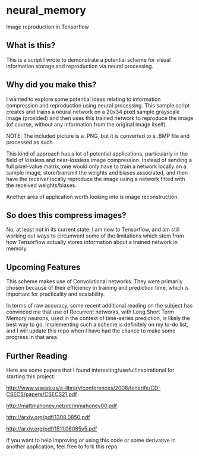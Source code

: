 # neural_memory
Image reproduction in Tensorflow

## What is this?
This is a script I wrote to demonstrate a potential scheme for visual information storage and reproduction via neural processing. 

## Why did you make this?
I wanted to explore some potential ideas relating to information compression and reproduction using neural processing. This sample script creates and trains a neural network on a 20x34 pixel sample grayscale image (provided) and then uses this trained network to reproduce the image (of course, without any information from the original image itself). 

NOTE: The included picture is a .PNG, but it is converted to a .BMP file and processed as such

This kind of approach has a lot of potential applications, particularly in the field of lossless and near-lossless image compression. Instead of sending a full pixel-value matrix, one would only have to train a network locally on a sample image, store/transmit the weights and biases associated, and then have the receiver locally reproduce the image using a network fitted with the received weights/biases.

Another area of application worth looking into is image reconstruction.

## So does this compress images?
No, at least not in its current state. I am new to Tensorflow, and am still working out ways to circumvent some of the limitations which stem from how Tensorflow actually stores information about a trained network in memory.

## Upcoming Features
This scheme makes use of Convolutional networks. They were primarily chosen because of their efficiency in training and prediction time, which is important for practicality and scalability. 

In terms of raw accuracy, some recent additional reading on the subject has convinced me that use of Recurrent networks, with Long Short Term Memory neurons, used in the context of time-series prediction, is likely the best way to go. Implementing such a scheme is definitely on my to-do list, and I will update this repo when I have had the chance to make some progress in that area.

## Further Reading 
Here are some papers that I found interesting/useful/inspirational for starting this project:

http://www.wseas.us/e-library/conferences/2008/tenerife/CD-CSECS/papers/CSECS21.pdf

http://mattmahoney.net/dc/mmahoney00.pdf

http://arxiv.org/pdf/1308.0850.pdf

http://arxiv.org/pdf/1511.06085v5.pdf

If you want to help improving or using this code or some derivative in another application, feel free to fork this repo.
